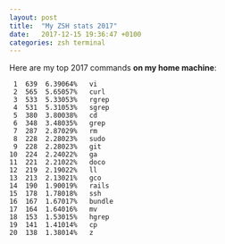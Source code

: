 ```yaml
---
layout: post
title:  "My ZSH stats 2017"
date:   2017-12-15 19:36:47 +0100
categories: zsh terminal
---
```


Here are my top 2017 commands **on my home machine**:

     1	639  6.39064%   vi
     2	565  5.65057%   curl
     3	533  5.33053%   rgrep
     4	531  5.31053%   sgrep
     5	380  3.80038%   cd
     6	348  3.48035%   grep
     7	287  2.87029%   rm
     8	228  2.28023%   sudo
     9	228  2.28023%   git
    10	224  2.24022%   ga
    11	221  2.21022%   doco
    12	219  2.19022%   ll
    13	213  2.13021%   gco
    14	190  1.90019%   rails
    15	178  1.78018%   ssh
    16	167  1.67017%   bundle
    17	164  1.64016%   mv
    18	153  1.53015%   hgrep
    19	141  1.41014%   cp
    20	138  1.38014%   z
